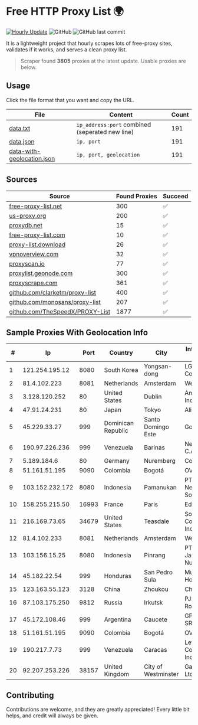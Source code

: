 
# Free HTTP Proxy List 🌍

[![Hourly Update](https://github.com/mertguvencli/http-proxy-list/actions/workflows/main.yml/badge.svg?branch=main)](https://github.com/mertguvencli/http-proxy-list/actions/workflows/main.yml)
![GitHub](https://img.shields.io/github/license/mertguvencli/http-proxy-list)
![GitHub last commit](https://img.shields.io/github/last-commit/mertguvencli/http-proxy-list)

It is a lightweight project that hourly scrapes lots of free-proxy sites, validates if it works, and serves a clean proxy list.


> Scraper found **3805** proxies at the latest update. Usable proxies are below.

## Usage

Click the file format that you want and copy the URL.


|File|Content|Count|
|----|-------|-----|
|[data.txt](https://raw.githubusercontent.com/mertguvencli/http-proxy-list/main/proxy-list/data.txt)|`ip_address:port` combined (seperated new line)|191|
|[data.json](https://raw.githubusercontent.com/mertguvencli/http-proxy-list/main/proxy-list/data.json)|`ip, port`|191|
|[data-with-geolocation.json](https://raw.githubusercontent.com/mertguvencli/http-proxy-list/main/proxy-list/data-with-geolocation.json)|`ip, port, geolocation`|191|

## Sources

|Source|Found Proxies|Succeed|
|------|-------------|-------|
|[free-proxy-list.net](https://free-proxy-list.net)|300|✅|
|[us-proxy.org](https://www.us-proxy.org)|200|✅|
|[proxydb.net](http://proxydb.net)|15|✅|
|[free-proxy-list.com](https://free-proxy-list.com/?page=&port=&type%5B%5D=http&type%5B%5D=https&up_time=0&search=Search)|10|✅|
|[proxy-list.download](https://www.proxy-list.download/HTTP)|26|✅|
|[vpnoverview.com](https://vpnoverview.com/privacy/anonymous-browsing/free-proxy-servers)|32|✅|
|[proxyscan.io](https://www.proxyscan.io)|77|✅|
|[proxylist.geonode.com](https://proxylist.geonode.com/api/proxy-list?limit=300&page=1&sort_by=lastChecked&sort_type=desc&protocols=http,https)|300|✅|
|[proxyscrape.com](https://api.proxyscrape.com/v2/?request=displayproxies&protocol=http&timeout=10000&country=all&ssl=all&anonymity=all)|361|✅|
|[github.com/clarketm/proxy-list](https://raw.githubusercontent.com/clarketm/proxy-list/master/proxy-list-raw.txt)|400|✅|
|[github.com/monosans/proxy-list](https://raw.githubusercontent.com/monosans/proxy-list/main/proxies/http.txt)|207|✅|
|[github.com/TheSpeedX/PROXY-List](https://raw.githubusercontent.com/TheSpeedX/PROXY-List/master/http.txt)|1877|✅|


## Sample Proxies With Geolocation Info

|#|Ip|Port|Country|City|Internet Service Provider|
|-|--|----|-------|----|-------------------------|
|1|121.254.195.12|8080|South Korea|Yongsan-dong|LG DACOM Corporation|
|2|81.4.102.223|8081|Netherlands|Amsterdam|WeservIT|
|3|3.128.120.252|80|United States|Dublin|Amazon.com, Inc.|
|4|47.91.24.231|80|Japan|Tokyo|Alibaba.com LLC|
|5|45.229.33.27|999|Dominican Republic|Santo Domingo Este|Gold Data C.A.|
|6|190.97.226.236|999|Venezuela|Barinas|NetLink América C.A.|
|7|5.189.184.6|80|Germany|Nuremberg|Contabo GmbH|
|8|51.161.51.195|9090|Colombia|Bogotá|OVH Hosting|
|9|103.152.232.172|8080|Indonesia|Pamanukan|PT Kingpolah Network Solutions|
|10|158.255.215.50|16993|France|Paris|Edis France|
|11|216.169.73.65|34679|United States|Teasdale|South Central Communications, Inc.|
|12|81.4.102.233|8081|Netherlands|Amsterdam|WeservIT|
|13|103.156.15.25|8080|Indonesia|Pinrang|PT Lintas Jaringan Nusantara|
|14|45.182.22.54|999|Honduras|San Pedro Sula|Multicable De Honduras|
|15|123.163.55.123|3128|China|Zhoukou|Chinanet|
|16|87.103.175.250|9812|Russia|Irkutsk|PJSC Rostelecom|
|17|45.172.108.46|999|Argentina|Caucete|GPS SANJUAN SRL.|
|18|51.161.51.195|9090|Colombia|Bogotá|OVH Hosting|
|19|190.217.7.73|999|Venezuela|Caracas|Level 3 Communications, Inc.|
|20|92.207.253.226|38157|United Kingdom|City of Westminster|Gamma Telecom Ltd|



## Contributing

Contributions are welcome, and they are greatly appreciated! Every
little bit helps, and credit will always be given.

